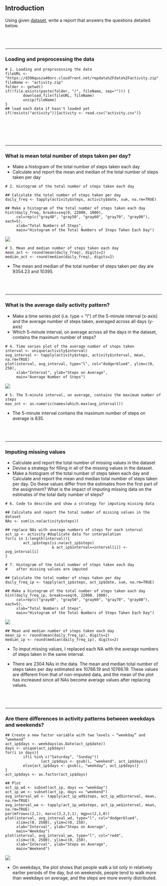﻿Introduction
------------

Using given
[dataset](https://d396qusza40orc.cloudfront.net/repdata%2Fdata%2Factivity.zip),
write a report that answers the questions detailed below. <br><br>
<br><br>

------------------------------------------------------------------------

### Loading and preprocessing the data

    # 1. Loading and preprocessing the data
    fileURL <- "https://d396qusza40orc.cloudfront.net/repdata%2Fdata%2Factivity.zip"
    fileName <- "activity.zip"
    folder <- getwd()
    if(!file.exists(paste(folder, "/", fileName, sep=""))) {
            download.file(fileURL, fileName)
            unzip(fileName)
    }
    ## load each data if hasn't loaded yet
    if(!exists("activity")){activity <- read.csv("activity.csv")}

<br><br> <br><br>

------------------------------------------------------------------------

### What is mean total number of steps taken per day?

-   Make a histogram of the total number of steps taken each day
-   Calculate and report the mean and median of the total number of
    steps taken per day

<!-- -->

    # 2. Histogram of the total number of steps taken each day

    ## Calculate the total number of steps taken per day
    daily_freq <- tapply(activity$steps, activity$date, sum, na.rm=TRUE)

    ## Make a histogram of the total number of steps taken each day
    hist(daily_freq, breaks=seq(0, 22000, 1000), 
         col=rep(c("gray40", "gray50", "gray60", "gray70", "gray80"), each=5),
         xlab="Total Numbers of Steps", 
         main="Histogram of the Total Numbers of Steps Taken Each Day")

![](figure/chunk-3-1.png)

    # 3. Mean and median number of steps taken each day
    mean_act <- round(mean(daily_freq), digits=2)
    median_act <- round(median(daily_freq), digits=2)

-   The mean and median of the total number of steps taken per day are
    9354.23 and 10395. <br><br> <br><br>

------------------------------------------------------------------------

### What is the average daily activity pattern?

-   Make a time series plot (i.e. type = "l") of the 5-minute interval
    (x-axis) and the average number of steps taken, averaged across all
    days (y-axis)
-   Which 5-minute interval, on average across all the days in the
    dataset, contains the maximum number of steps?

<!-- -->

    # 4. Time series plot of the average number of steps taken
    interval <- unique(activity$interval)
    avg_interval <- tapply(activity$steps, activity$interval, mean, na.rm=TRUE)
    plot(interval, avg_interval, type="l", col="dodgerblue4", ylim=c(0, 250),
         xlab="Interval", ylab="Steps on Average",
         main="Average Number of Steps")

![](figure/chunk-4-1.png)

    # 5. The 5-minute interval, on average, contains the maximum number of steps
    max_int <- as.numeric(names(which.max(avg_interval)))

-   The 5-minute interval contains the maximum number of steps on
    average is 835. <br><br> <br><br>

------------------------------------------------------------------------

### Imputing missing values

-   Calculate and report the total number of missing values in the
    dataset
-   Devise a strategy for filling in all of the missing values in the
    dataset.
-   Make a histogram of the total number of steps taken each day and
    Calculate and report the mean and median total number of steps taken
    per day. Do these values differ from the estimates from the first
    part of the assignment? What is the impact of imputing missing data
    on the estimates of the total daily number of steps?

<!-- -->

    # 6. Code to describe and show a strategy for imputing missing data

    ## Calculate and report the total number of missing values in the dataset 
    NAs <- sum(is.na(activity$steps))

    ## replace NAs with average numbers of steps for each interval
    act_ip <- activity #duplicate data for interpolation
    for(i in 1:length(interval)){
            act_ip$steps[is.na(act_ip$steps) 
                         & act_ip$interval==interval[i]] <- avg_interval[i]
    }

    # 7. Histogram of the total number of steps taken each day 
    #    after missing values are imputed

    ## Calculate the total number of steps taken per day
    daily_freq_ip <- tapply(act_ip$steps, act_ip$date, sum, na.rm=TRUE)

    ## Make a histogram of the total number of steps taken each day
    hist(daily_freq_ip, breaks=seq(0, 22000, 1000), 
         col=rep(c("gray40", "gray50", "gray60", "gray70", "gray80"), each=5),
         xlab="Total Numbers of Steps", 
         main="Histogram of the Total Numbers of Steps Taken Each Day")

![](figure/chunk-5-1.png)

    ## Mean and median number of steps taken each day
    mean_ip <- round(mean(daily_freq_ip), digits=2)
    median_ip <- round(median(daily_freq_ip), digits=2)

-   To imput missing values, I replaced each NA with the average numbers
    of steps taken in the same interval.

-   There are 2304 NAs in the data. The mean and median total number of
    steps taken per day estimated are 10766.19 and 10766.19. These
    values are different from that of non-imputed data, and the mean of
    the plot has increased since all NAs become average values after
    replacing values. <br><br> <br><br>

------------------------------------------------------------------------

### Are there differences in activity patterns between weekdays and weekends?

    ## Create a new factor variable with two levels – “weekday” and “weekend” 
    act_ip$days <- weekdays(as.Date(act_ip$date))
    days <- unique(act_ip$days)
    for(i in days){
            if(i %in% c("Saturday", "Sunday"))
                    {act_ip$days <- gsub(i, "weekend", act_ip$days)}
            else{act_ip$days <- gsub(i, "weekday", act_ip$days)}
    }
    act_ip$days <- as.factor(act_ip$days)

    ## Plot
    act_ip_wd <- subset(act_ip, days == "weekday")
    act_ip_we <- subset(act_ip, days == "weekend")
    avg_interval_wd <- tapply(act_ip_wd$steps, act_ip_wd$interval, mean, na.rm=TRUE)
    avg_interval_we <- tapply(act_ip_we$steps, act_ip_we$interval, mean, na.rm=TRUE)
    par(mfrow=c(2,1), mar=c(3,2,2,1), mgp=c(2,1,0))
    plot(interval, avg_interval_wd, type="l", col="dodgerblue4", 
         xlim=c(0, 2500), ylim=c(0, 250),
         xlab="Interval", ylab="Steps on Average",
         main="Weekday")
    plot(interval, avg_interval_we, type="l", col="red4", 
         xlim=c(0, 2500), ylim=c(0, 250),
         xlab="Interval", ylab="Steps on Average",
         main="Weekend")

![](figure/chunk-6-1.png)

-   On weekdays, the plot shows that people walk a lot only in
    relatively earlier periods of the day, but on weekends, people tend
    to walk more than weekdays on average, and the steps are more evenly
    distributed.
